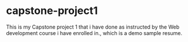 # capstone-project1
This is my Capstone project 1 that i have done as instructed by the Web development course i have enrolled in., which is a demo sample resume.
